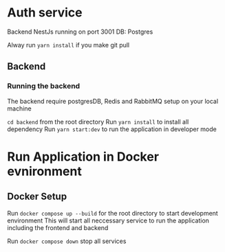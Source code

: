 # Auth service
Backend   NestJs running on port 3001
DB: Postgres


Alway run `yarn install` if you make git pull
## Backend
### Running the backend
The backend require postgresDB, Redis and RabbitMQ setup on your local machine

`cd backend` from the root directory
Run `yarn install` to install all dependency
Run `yarn start:dev` to run the application in developer mode


# Run Application in Docker evnironment
## Docker Setup

Run `docker compose up --build` for the root directory to start development environment
This will start all neccessary service to run the application including the frontend and backend

Run `docker compose down` stop all services
